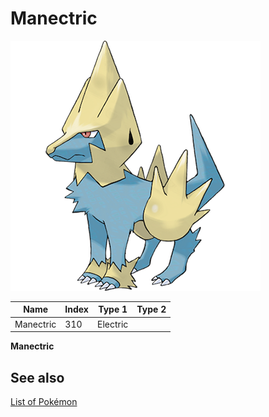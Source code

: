 # Manectric


![Manectric](images/310.png)

| **Name** | **Index** | **Type 1** | **Type 2** |
|----|----|----|----|
| Manectric | 310 | Electric  |  |

**Manectric** 

## See also

[List of Pokémon](../pokemon.md)
